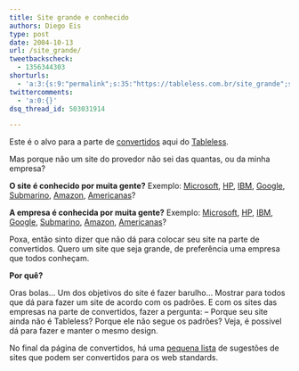 ```yaml
---
title: Site grande e conhecido
authors: Diego Eis
type: post
date: 2004-10-13
url: /site_grande/
tweetbackscheck:
  - 1356344303
shorturls:
  - 'a:3:{s:9:"permalink";s:35:"https://tableless.com.br/site_grande";s:7:"tinyurl";s:26:"https://tinyurl.com/44rfpx2";s:4:"isgd";s:19:"https://is.gd/LQTuac";}'
twittercomments:
  - 'a:0:{}'
dsq_thread_id: 503031914

---
```

Este é o alvo para a parte de [convertidos][1] aqui do [Tableless][2].
              
Mas porque não um site do provedor não sei das quantas, ou da minha empresa? 
              
**O site é conhecido por muita gente?** Exemplo: [Microsoft][3], [HP][4], [IBM][5], [Google][6], [Submarino][7], [Amazon][8], [Americanas][9]?
              
**A empresa é conhecida por muita gente?** Exemplo: [Microsoft][3], [HP][4], [IBM][5], [Google][6], [Submarino][7], [Amazon][8], [Americanas][9]?
              
Poxa, então sinto dizer que não dá para colocar seu site na parte de convertidos. Quero um site que seja grande, de preferência uma empresa que todos conheçam. 

**Por quê?**
              
Oras bolas&#8230; Um dos objetivos do site é fazer barulho&#8230; Mostrar para todos que dá para fazer um site de acordo com os padrões. E com os sites das empresas na parte de convertidos, fazer a pergunta: &#8211; Porque seu site ainda não é Tableless? Porque ele não segue os padrões? Veja, é possivel dá para fazer e manter o mesmo design. 

No final da página de convertidos, há uma [pequena lista][10] de sugestões de sites que podem ser convertidos para os web standards.

 [1]: https://tableless.com.br/convertidos.asp
 [2]: https://tableless.com.br/
 [3]: https://www.microsoft.com/
 [4]: https://www.hp.com/
 [5]: https://www.ibm.com/
 [6]: https://www.google.com/
 [7]: https://www.submarino.com.br/
 [8]: https://www.amazon.com/
 [9]: https://www.americanas.com.br/
 [10]: https://tableless.com.br/convertidos.asp#contribua